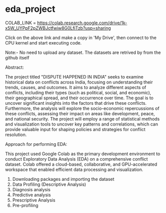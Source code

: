 # eda_project
COLAB_LINK = https://colab.research.google.com/drive/1k-x5W_UYPpF2pZWBJctfwiw8G0LfiTzb?usp=sharing

Click on the above link and make a copy in 'My Drive', then connect to the CPU kernel and start executing code.

Note:- No need to upload any dataset. The datasets are retrived by from the github itself

Abstract:

The project titled "DISPUTE HAPPENED IN INDIA" seeks to examine historical data on conflicts across India, focusing on understanding their trends, causes, and outcomes. It aims to analyze different aspects of conflicts, including their types (such as political, social, and economic), their geographical spread, and their occurrence over time. The goal is to uncover significant insights into the factors that drive these conflicts. Furthermore, the analysis will explore the socio-economic repercussions of these conflicts, assessing their impact on areas like development, peace, and national security. The project will employ a range of statistical methods and visualization tools to uncover key patterns and correlations, which can provide valuable input for shaping policies and strategies for conflict resolution.

Approach for performing EDA: 

This project used Google Colab as the primary development environment to conduct Exploratory Data Analysis (EDA) on a comprehensive conflict dataset. Colab offered a cloud-based, collaborative, and GPU-accelerated workspace that enabled efficient data processing and visualization.

1. Downloading packages and importing the dataset
2. Data Profiling (Descriptive Analysis)
3. Diagnosis analysis
4. Predictive analysis
5. Prescriptive Analysis
6. Pre-profiling
